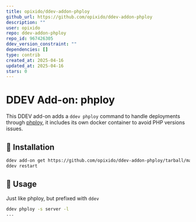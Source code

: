 ```yaml
---
title: opixido/ddev-addon-phploy
github_url: https://github.com/opixido/ddev-addon-phploy
description: ""
user: opixido
repo: ddev-addon-phploy
repo_id: 967426305
ddev_version_constraint: ""
dependencies: []
type: contrib
created_at: 2025-04-16
updated_at: 2025-04-16
stars: 0
---
```


# DDEV Add-on: phploy

This DDEV add-on adds a `ddev phploy` command to handle deployments through [phploy](https://github.com/banago/phploy), it includes its own docker container to avoid PHP versions issues.

## 🔧 Installation

```bash
ddev add-on get https://github.com/opixido/ddev-addon-phploy/tarball/master
ddev restart
```

## 🔧 Usage

Just like phploy, but prefixed with `ddev`

```bash
ddev phploy -s server -l
...
